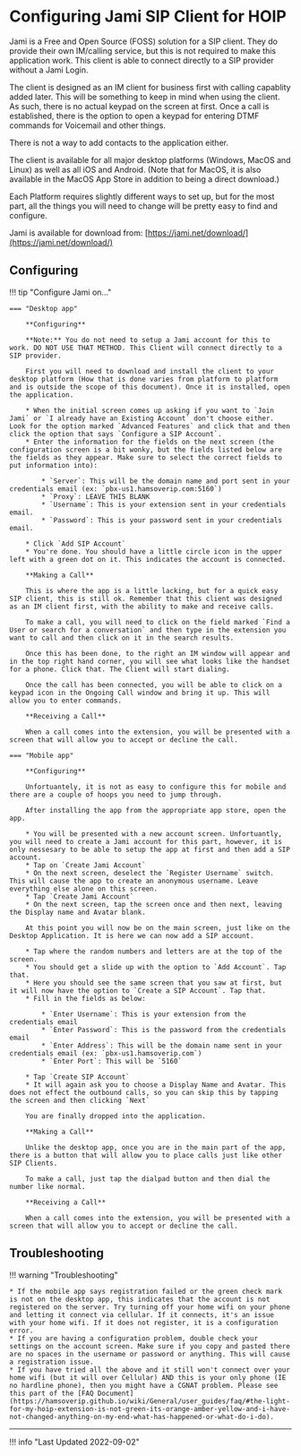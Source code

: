 # Configuring Jami SIP Client for HOIP

Jami is a Free and Open Source (FOSS) solution for a SIP client. They do provide their own IM/calling service, but this is not required to make this application work. This client is able to connect directly to a SIP provider without a Jami Login.

The client is designed as an IM client for business first with calling capablity added later. This will be something to keep in mind when using the client. As such, there is no actual keypad on the screen at first. Once a call is established, there is the option to open a keypad for entering DTMF commands for Voicemail and other things.

There is not a way to add contacts to the application either.

The client is available for all major desktop platforms (Windows, MacOS and Linux) as well as all iOS and Android. (Note that for MacOS, it is also available in the MacOS App Store in addition to being a direct download.)

Each Platform requires slightly different ways to set up, but for the most part, all the things you will need to change will be pretty easy to find and configure.

Jami is available for download from: [https://jami.net/download/](https://jami.net/download/)

## Configuring

!!! tip "Configure Jami on..."

    === "Desktop app"

        **Configuring**

        **Note:** You do not need to setup a Jami account for this to work. DO NOT USE THAT METHOD. This Client will connect directly to a SIP provider.

        First you will need to download and install the client to your desktop platform (How that is done varies from platform to platform and is outside the scope of this document). Once it is installed, open the application.

        * When the initial screen comes up asking if you want to `Join Jami` or `I already have an Existing Account` don't choose either. Look for the option marked `Advanced Features` and click that and then click the option that says `Configure a SIP Account`.
        * Enter the information for the fields on the next screen (the configuration screen is a bit wonky, but the fields listed below are the fields as they appear. Make sure to select the correct fields to put information into):
        
            * `Server`: This will be the domain name and port sent in your credentials email (ex: `pbx-us1.hamsoverip.com:5160`)
            * `Proxy`: LEAVE THIS BLANK
            * `Username`: This is your extension sent in your credentials email.
            * `Password`: This is your password sent in your credentials email.

        * Click `Add SIP Account`
        * You're done. You should have a little circle icon in the upper left with a green dot on it. This indicates the account is connected.

        **Making a Call**

        This is where the app is a little lacking, but for a quick easy SIP client, this is still ok. Remember that this client was designed as an IM client first, with the ability to make and receive calls.

        To make a call, you will need to click on the field marked `Find a User or search for a conversation` and then type in the extension you want to call and then click on it in the search results. 

        Once this has been done, to the right an IM window will appear and in the top right hand corner, you will see what looks like the handset for a phone. Click that. The Client will start dialing.

        Once the call has been connected, you will be able to click on a keypad icon in the Ongoing Call window and bring it up. This will allow you to enter commands.

        **Receiving a Call**

        When a call comes into the extension, you will be presented with a screen that will allow you to accept or decline the call.

    === "Mobile app"

        **Configuring**

        Unfortuantely, it is not as easy to configure this for mobile and there are a couple of hoops you need to jump through.

        After installing the app from the appropriate app store, open the app.

        * You will be presented with a new account screen. Unfortuantly, you will need to create a Jami account for this part, however, it is only nessesary to be able to setup the app at first and then add a SIP account. 
        * Tap on `Create Jami Account`
        * On the next screen, deselect the `Register Username` switch. This will cause the app to create an anonymous username. Leave everything else alone on this screen.
        * Tap `Create Jami Account`
        * On the next screen, tap the screen once and then next, leaving the Display name and Avatar blank.

        At this point you will now be on the main screen, just like on the Desktop Application. It is here we can now add a SIP account.

        * Tap where the random numbers and letters are at the top of the screen.
        * You should get a slide up with the option to `Add Account`. Tap that.
        * Here you should see the same screen that you saw at first, but it will now have the option to `Create a SIP Account`. Tap that.
        * Fill in the fields as below:

            * `Enter Username`: This is your extension from the credentials email
            * `Enter Password`: This is the password from the credentials email
            * `Enter Address`: This will be the domain name sent in your credentials email (ex: `pbx-us1.hamsoverip.com`)
            * `Enter Port`: This will be `5160`

        * Tap `Create SIP Account`
        * It will again ask you to choose a Display Name and Avatar. This does not effect the outbound calls, so you can skip this by tapping the screen and then clicking `Next`

        You are finally dropped into the application.

        **Making a Call**

        Unlike the desktop app, once you are in the main part of the app, there is a button that will allow you to place calls just like other SIP Clients. 

        To make a call, just tap the dialpad button and then dial the number like normal.

        **Receiving a Call**

        When a call comes into the extension, you will be presented with a screen that will allow you to accept or decline the call.

## Troubleshooting

!!! warning "Troubleshooting"

    * If the mobile app says registration failed or the green check mark is not on the desktop app, this indicates that the account is not registered on the server. Try turning off your home wifi on your phone and letting it connect via cellular. If it connects, it's an issue with your home wifi. If it does not register, it is a configuration error. 
    * If you are having a configuration problem, double check your settings on the account screen. Make sure if you copy and pasted there are no spaces in the username or password or anything. This will cause a registration issue.
    * If you have tried all the above and it still won't connect over your home wifi (but it will over Cellular) AND this is your only phone (IE no hardline phone), then you might have a CGNAT problem. Please see this part of the [FAQ Document](https://hamsoverip.github.io/wiki/General/user_guides/faq/#the-light-for-my-hoip-extension-is-not-green-its-orange-amber-yellow-and-i-have-not-changed-anything-on-my-end-what-has-happened-or-what-do-i-do).

----

!!! info "Last Updated 2022-09-02"
